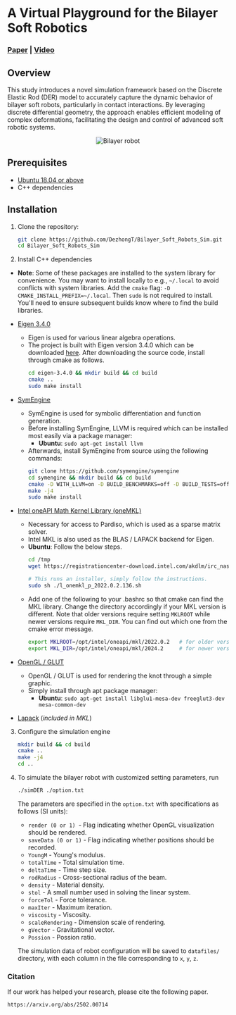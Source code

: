 # A Virtual Playground for the Bilayer Soft Robotics

### [Paper]() | [Video](https://github.com/DezhongT/Bilayer_Soft_Robots_Sim/blob/main/assets/videos/demo.mp4)

## Overview

This study introduces a novel simulation framework based on the Discrete Elastic Rod (DER) model to accurately capture the dynamic behavior of bilayer soft robots, particularly in contact interactions. By leveraging discrete differential geometry, the approach enables efficient modeling of complex deformations, facilitating the design and control of advanced soft robotic systems.

<div align="center">
  <img src="assets/videos/demo.gif" alt="Bilayer robot">
</div>

## Prerequisites

- [Ubuntu 18.04 or above](https://ubuntu.com/tutorials/install-ubuntu-desktop#1-overview)
- C++ dependencies

## Installation

1. Clone the repository:
   ```bash
   git clone https://github.com/DezhongT/Bilayer_Soft_Robots_Sim.git
   cd Bilayer_Soft_Robots_Sim
   ```
   
2. Install C++ dependencies

- **Note**: Some of these packages are installed to the system library for convenience. You may want to install locally to e.g., `~/.local` to avoid conflicts with system libraries. Add the `cmake` flag: `-D CMAKE_INSTALL_PREFIX=~/.local`. Then `sudo` is not required to install. You'll need to ensure subsequent builds know where to find the build libraries.

- [Eigen 3.4.0](http://eigen.tuxfamily.org/index.php?title=Main_Page)
  - Eigen is used for various linear algebra operations.
  - The project is built with Eigen version 3.4.0 which can be downloaded [here](https://gitlab.com/libeigen/eigen/-/releases/3.4.0). After downloading the source code, install through cmake as follows.
    ```bash
    cd eigen-3.4.0 && mkdir build && cd build
    cmake ..
    sudo make install
    ```

- [SymEngine](https://github.com/symengine/symengine)
  - SymEngine is used for symbolic differentiation and function generation.
  - Before installing SymEngine, LLVM is required which can be installed most easily via a package manager:
    - **Ubuntu**: `sudo apt-get install llvm`
  - Afterwards, install SymEngine from source using the following commands:
    ```bash
    git clone https://github.com/symengine/symengine
    cd symengine && mkdir build && cd build
    cmake -D WITH_LLVM=on -D BUILD_BENCHMARKS=off -D BUILD_TESTS=off ..
    make -j4
    sudo make install
    ```

- [Intel oneAPI Math Kernel Library (oneMKL)](https://www.intel.com/content/www/us/en/developer/tools/oneapi/onemkl-download.html?operatingsystem=linux&distributions=webdownload&options=online)
  - Necessary for access to Pardiso, which is used as a sparse matrix solver.
  - Intel MKL is also used as the BLAS / LAPACK backend for Eigen.
  - **Ubuntu**: Follow the below steps.
    ```bash
    cd /tmp
    wget https://registrationcenter-download.intel.com/akdlm/irc_nas/18483/l_onemkl_p_2022.0.2.136.sh

    # This runs an installer, simply follow the instructions.
    sudo sh ./l_onemkl_p_2022.0.2.136.sh
    ```
  - Add one of the following to your .bashrc so that cmake can find the MKL library. Change the directory accordingly if your MKL version is different. 
   Note that older versions require setting `MKLROOT` while newer versions require `MKL_DIR`.
   You can find out which one from the cmake error message.
    ```bash
    export MKLROOT=/opt/intel/oneapi/mkl/2022.0.2   # for older versions
    export MKL_DIR=/opt/intel/oneapi/mkl/2024.2     # for newer versions
    ```

- [OpenGL / GLUT](https://www.opengl.org/)
  - OpenGL / GLUT is used for rendering the knot through a simple graphic.
  - Simply install through apt package manager:
    - **Ubuntu**: `sudo apt-get install libglu1-mesa-dev freeglut3-dev mesa-common-dev`

- [Lapack](https://www.netlib.org/lapack/) (*included in MKL*)

3. Configure the simulation engine
   ```bash
   mkdir build && cd build
   cmake ..
   make -j4
   cd ..
   ```

4. To simulate the bilayer robot with customized setting parameters, run
   ```bash
   ./simDER ./option.txt
   ```
   The parameters are specified in the ```option.txt``` with specifications as follows (SI units):
   - ```render (0 or 1) ```- Flag indicating whether OpenGL visualization should be rendered.
   - ```saveData (0 or 1)``` - Flag indicating whether positions should be recorded.
   - ```YoungM``` - Young's modulus.
   - ```totalTime``` - Total simulation time.
   - ```deltaTime``` - Time step size.
   - ```rodRadius``` - Cross-sectional radius of the beam.
   - ```density``` - Material density.
   - ```stol``` - A small number used in solving the linear system.
   - ```forceTol``` - Force tolerance.
   - ```maxIter``` - Maximum iteration.
   - ```viscosity``` - Viscosity.
   - ```scaleRendering``` - Dimension scale of rendering.
   - ```gVector``` - Gravitational vector.
   - ```Possion``` - Possion ratio.

   The simulation data of robot configuration will be saved to `datafiles/` directory, with each column in the file corresponding to `x`, `y`, `z`.

### Citation
If our work has helped your research, please cite the following paper.
```
https://arxiv.org/abs/2502.00714
```
